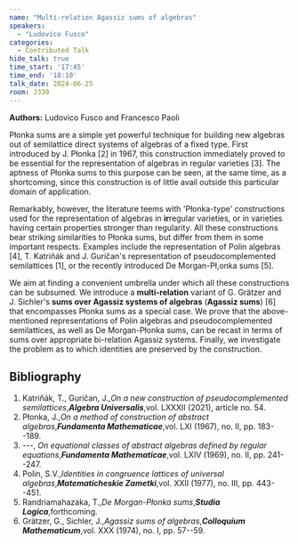 ```yaml
---
name: "Multi-relation Agassiz sums of algebras"
speakers:
  - "Ludovico Fusco"
categories:
  - Contributed Talk
hide_talk: true
time_start: '17:45'
time_end: '18:10'
talk_date: 2024-06-25
room: J330
---
```


**Authors:** Ludovico Fusco and Francesco Paoli






Płonka sums are a simple yet powerful technique for building new algebras out of semilattice direct systems of algebras of a fixed type. First introduced by J. Płonka [2] in 1967, this construction immediately proved to be essential for the representation of algebras in regular varieties [3]. The aptness of Płonka sums to this purpose can be seen, at the same time, as a shortcoming, since this construction is of little avail outside this particular domain of application.

Remarkably, however, the literature teems with 'Płonka-type' constructions used for the representation of algebras in **ir**regular varieties, or in varieties having certain properties stronger than regularity. All these constructions bear striking similarities to Płonka sums, but differ from them in some important respects. Examples include the representation of Polin algebras [4], T. Katriňák and J. Guričan's representation of pseudocomplemented semilattices [1], or the recently introduced De Morgan-Pł,onka sums [5].

We aim at finding a convenient umbrella under which all these constructions can be subsumed. We introduce a **multi-relation** variant of G. Grätzer and J. Sichler's **sums over Agassiz systems of algebras** (**Agassiz sums**) [6] that encompasses Płonka sums as a special case. We prove that the above-mentioned representations of Polin algebras and pseudocomplemented semilattices, as well as De Morgan-Płonka sums, can be recast in terms of sums over appropriate bi-relation Agassiz systems. Finally, we investigate the problem as to which identities are preserved by the construction.

## Bibliography
1. Katriňák, T., Guričan, J.,_On a new construction of pseudocomplemented semilattices_,**_Algebra Universalis_**,vol. LXXXII (2021), article no. 54.
2. Płonka, J.,_On a method of construction of abstract algebras_,**_Fundamenta Mathematicae_**,vol. LXI (1967), no. II, pp. 183--189.
3. ---, _On equational classes of abstract algebras defined by regular equations_,**_Fundamenta Mathematicae_**,vol. LXIV (1969), no. II, pp. 241--247.
4. Polin, S.V.,_Identities in congruence lattices of universal algebras_,**_Matematicheskie Zametki_**,vol. XXII (1977), no. III, pp. 443--451.
5. Randriamahazaka, T.,_De Morgan-Płonka sums_,**_Studia Logica_**,forthcoming.
6. Grätzer, G., Sichler, J.,_Agassiz sums of algebras_,**_Colloquium Mathematicum_**,vol. XXX (1974), no. I, pp. 57--59.




